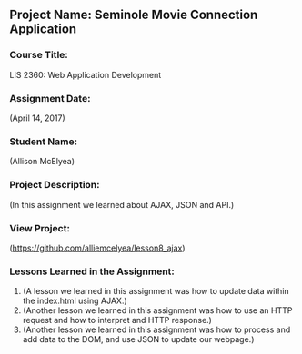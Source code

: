 ## Project Name:  Seminole Movie Connection Application

### Course Title:
LIS 2360:  Web Application Development

### Assignment Date:  
(April 14, 2017)

### Student Name:  
(Allison McElyea)

### Project Description:
(In this assignment we learned about AJAX, JSON and API.)

### View Project:
(https://github.com/alliemcelyea/lesson8_ajax)

### Lessons Learned in the Assignment:
1. (A lesson we learned in this assignment was how to update data within the index.html using AJAX.)
2. (Another lesson we learned in this assignment was how to use an HTTP request and how to interpret and HTTP response.)
3. (Another lesson we learned in this assignment was how to process and add data to the DOM, and use JSON to update our webpage.)
